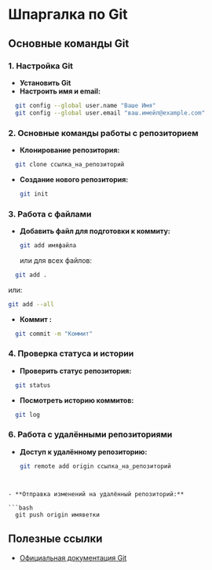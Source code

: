 # Шпаргалка по Git

## Основные команды Git

### 1. Настройка Git
- **Установить Git** 
- **Настроить имя и email:**
  
```bash
  git config --global user.name "Ваше Имя"
  git config --global user.email "ваш.имейл@example.com"
```
  

### 2. Основные команды работы с репозиторием
- **Клонирование репозитория:**
  
```bash
  git clone ссылка_на_репозиторий
  ```

- **Создание нового репозитория:**
  ```bash
  git init
  ```

### 3. Работа с файлами
- **Добавить файл для подготовки к коммиту:**
  ```bash
  git add имяфайла
  ```
  или для всех файлов:
  
```bash
  git add .
```
или:
```bash
git add --all
```
  

- **Коммит :**
  
```bash
  git commit -m "Коммит"
```
  

### 4. Проверка статуса и истории
- **Проверить статус репозитория:**
  
```bash
  git status
```
  

- **Посмотреть историю коммитов:**
  
```bash
  git log
```
  

### 6. Работа с удалёнными репозиториями
- **Доступ к удалённому репозиторию:**
  ```bash
  git remote add origin ссылка_на_репозиторий
```
  

- **Отправка изменений на удалённый репозиторий:**
  
```bash
  git push origin имяветки
  ```
  

## Полезные ссылки
- [Официальная документация Git](https://git-scm.com/doc)
